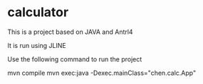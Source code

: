 # calculator
This is a project based on JAVA and Antrl4

It is run using JLINE

Use the following command to run the project

mvn compile
mvn exec:java -Dexec.mainClass="chen.calc.App"
